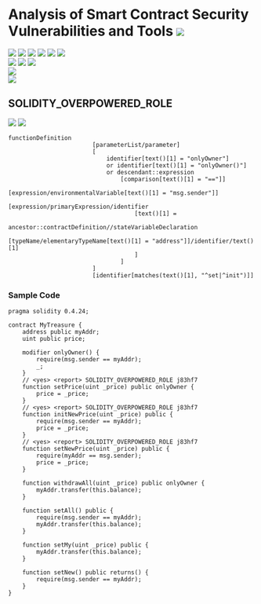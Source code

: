 # Analysis of Smart Contract Security Vulnerabilities and Tools ![](https://img.shields.io/badge/-Live-brightgreen)
![](https://img.shields.io/badge/Batch-UG21CYS-lightgreen) ![](https://img.shields.io/badge/Batch-PG21CYS-green) ![](https://img.shields.io/badge/Batch-UG22CYS-lightgreen) ![](https://img.shields.io/badge/Batch-PG21CYS-green) ![](https://img.shields.io/badge/Batch-PhD-darkgreen) ![](https://img.shields.io/badge/-B_RIG-darkgreen)<br/>   ![](https://img.shields.io/badge/BlockchainCourse-21CY712-green)  ![](https://img.shields.io/badge/-M.Tech_Dissertation-blue) ![](https://img.shields.io/badge/Focus-Smart_Contract_Security-yellow) <br/>
![](https://img.shields.io/badge/Blockchain-Ethereum-blue)   <br/> 
![](https://img.shields.io/badge/Language-Solidity-blue)

## SOLIDITY_OVERPOWERED_ROLE

![](https://img.shields.io/badge/Pattern_ID-j83hf7-gold) ![](https://img.shields.io/badge/Severity-2-brown) 

```
functionDefinition
                        [parameterList/parameter]
                        [
                            identifier[text()[1] = "onlyOwner"]
                            or identifier[text()[1] = "onlyOwner()"]
                            or descendant::expression
                                [comparison[text()[1] = "=="]]
                                [expression/environmentalVariable[text()[1] = "msg.sender"]]
                                [expression/primaryExpression/identifier
                                    [text()[1] =
                                        ancestor::contractDefinition//stateVariableDeclaration
                                            [typeName/elementaryTypeName[text()[1] = "address"]]/identifier/text()[1]
                                    ]
                                ]
                        ]
                        [identifier[matches(text()[1], "^set|^init")]]
```

### Sample Code

```
pragma solidity 0.4.24;

contract MyTreasure {
    address public myAddr;
    uint public price;

    modifier onlyOwner() {
        require(msg.sender == myAddr);
        _;
    }
    // <yes> <report> SOLIDITY_OVERPOWERED_ROLE j83hf7
    function setPrice(uint _price) public onlyOwner {
        price = _price;
    } 
    // <yes> <report> SOLIDITY_OVERPOWERED_ROLE j83hf7
    function initNewPrice(uint _price) public {
        require(msg.sender == myAddr);
        price = _price;
    }
    // <yes> <report> SOLIDITY_OVERPOWERED_ROLE j83hf7
    function setNewPrice(uint _price) public {
        require(myAddr == msg.sender);
        price = _price;
    }

    function withdrawAll(uint _price) public onlyOwner {
        myAddr.transfer(this.balance);
    }

    function setAll() public {
        require(msg.sender == myAddr);
        myAddr.transfer(this.balance);
    }

    function setMy(uint _price) public {
        myAddr.transfer(this.balance);
    }

    function setNew() public returns() {
        require(msg.sender == myAddr);
    }
}
```
